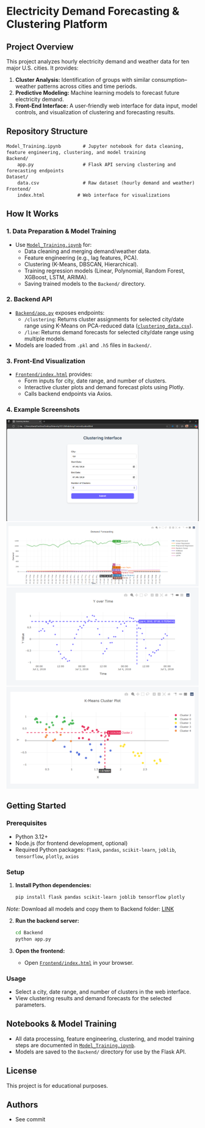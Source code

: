 # Electricity Demand Forecasting & Clustering Platform

## Project Overview

This project analyzes hourly electricity demand and weather data for ten major U.S. cities. It provides:

1. **Cluster Analysis:** Identification of groups with similar consumption–weather patterns across cities and time periods.
2. **Predictive Modeling:** Machine learning models to forecast future electricity demand.
3. **Front-End Interface:** A user-friendly web interface for data input, model controls, and visualization of clustering and forecasting results.

## Repository Structure

```
Model_Training.ipynb        # Jupyter notebook for data cleaning, feature engineering, clustering, and model training
Backend/
    app.py                  # Flask API serving clustering and forecasting endpoints
Dataset/
    data.csv                # Raw dataset (hourly demand and weather)
Frontend/
    index.html            # Web interface for visualizations

```

## How It Works

### 1. Data Preparation & Model Training

- Use [`Model_Training.ipynb`](Model_Training.ipynb) for:
  - Data cleaning and merging demand/weather data.
  - Feature engineering (e.g., lag features, PCA).
  - Clustering (K-Means, DBSCAN, Hierarchical).
  - Training regression models (Linear, Polynomial, Random Forest, XGBoost, LSTM, ARIMA).
  - Saving trained models to the `Backend/` directory.

### 2. Backend API

- [`Backend/app.py`](Backend/app.py) exposes endpoints:
  - `/clustering`: Returns cluster assignments for selected city/date range using K-Means on PCA-reduced data ([`clustering_data.csv`](Backend/clustering_data.csv)).
  - `/line`: Returns demand forecasts for selected city/date range using multiple models.
- Models are loaded from `.pkl` and `.h5` files in `Backend/`.

### 3. Front-End Visualization

- [`Frontend/index.html`](Frontend/index.html) provides:
  - Form inputs for city, date range, and number of clusters.
  - Interactive cluster plots and demand forecast plots using Plotly.
  - Calls backend endpoints via Axios.

### 4. Example Screenshots

![Input Form](Screenshots/1.png)
![Line Graph for predictions](Screenshots/2.png)
![Actual Data](Screenshots/3.png)
![Clusters](Screenshots/4.png)

## Getting Started

### Prerequisites

- Python 3.12+
- Node.js (for frontend development, optional)
- Required Python packages: `flask`, `pandas`, `scikit-learn`, `joblib`, `tensorflow`, `plotly`, `axios`

### Setup

1. **Install Python dependencies:**
   ```sh
   pip install flask pandas scikit-learn joblib tensorflow plotly
   ```

*Note:* Download all models and copy them to Backend folder: [LINK](https://drive.google.com/drive/folders/1O0RznKeRaHRuAIU0cNqbNitNg5Y8x272?usp=sharing)

2. **Run the backend server:**
   ```sh
   cd Backend
   python app.py
   ```

3. **Open the frontend:**
   - Open [`Frontend/index.html`](Frontend/index.html) in your browser.

### Usage

- Select a city, date range, and number of clusters in the web interface.
- View clustering results and demand forecasts for the selected parameters.

## Notebooks & Model Training

- All data processing, feature engineering, clustering, and model training steps are documented in [`Model_Training.ipynb`](Model_Training.ipynb).
- Models are saved to the `Backend/` directory for use by the Flask API.

## License

This project is for educational purposes.

## Authors

- See commit